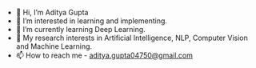 - 👋 Hi, I’m Aditya Gupta
- 👀 I’m interested in learning and implementing.
- 🌱 I’m currently learning Deep Learning.
- 🤖 My research interests in Artificial Intelligence, NLP, Computer Vision and Machine Learning.
- 📫 How to reach me - aditya.gupta04750@gmail.com

